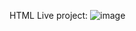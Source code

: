 HTML Live project: ![image](https://github.com/EntisarHoque/menubar_copy/assets/121807263/1ef41a3e-55b5-44a3-8084-407753f406cf)
